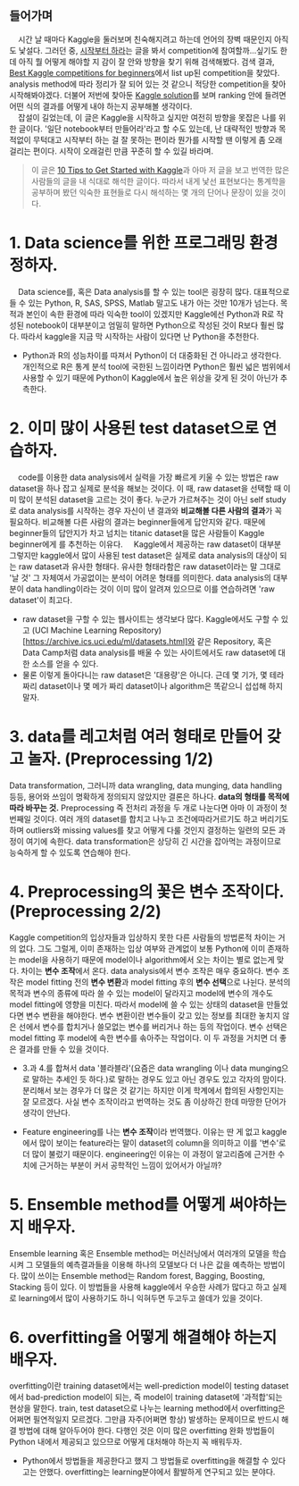 ## 들어가며
&nbsp;&nbsp;&nbsp;&nbsp;시간 날 때마다 Kaggle을 둘러보며 친숙해지려고 하는데 언어의 장벽 때문인지 아직도 낯설다. 그러던 중, [시작부터 하라](https://brunch.co.kr/@minwoo/19)는 글을 봐서 competition에 참여할까...싶기도 한데 아직 뭘 어떻게 해야할 지 감이 잘 안와 방향을 찾기 위해 검색해봤다. 검색 결과, [Best Kaggle competitions for beginners](https://www.kaggle.com/getting-started/44088)에서 list up된 competition을 찾았다. analysis method에 따라 정리가 잘 되어 있는 것 같으니 적당한 competition을 찾아 시작해봐야겠다. 더불어 저번에 찾아둔 [Kaggle solution](http://kagglesolutions.com/?fbclid=IwAR025fM8UE00AzukabN19-CfWVcXTyMEXapyQ3IYmTyVJoPv-x5o51OuztA)를 보며 ranking 안에 들려면 어떤 식의 결과를 어떻게 내야 하는지 공부해볼 생각이다.  
&nbsp;&nbsp;&nbsp;&nbsp;잡설이 길었는데, 이 글은 Kaggle을 시작하고 싶지만 여전히 방향을 못잡은 나를 위한 글이다. '일단 notebook부터 만들어라'라고 할 수도 있는데, 난 대략적인 방향과 목적없이 무턱대고 시작부터 하는 걸 잘 못하는 편이라 뭔가를 시작할 땐 이렇게 좀 오래 걸리는 편이다. 시작이 오래걸린 만큼 꾸준히 할 수 있길 바라며. 


> 이 글은 [10 Tips to Get Started with Kaggle](https://opendatascience.com/10-tips-to-get-started-with-kaggle/)과 아마 저 글을 보고 번역한 많은 사람들의 글을 내 식대로 해석한 글이다. 따라서 내게 낯선 표현보다는 통계학을 공부하며 봤던 익숙한 표현들로 다시 해석하는 몇 개의 단어나 문장이 있을 것이다. 


# 1. Data science를 위한 프로그래밍 환경 정하자.
&nbsp;&nbsp;&nbsp;&nbsp;Data science를, 혹은 Data analysis를 할 수 있는 tool은 굉장히 많다. 대표적으로 들 수 있는 Python, R, SAS, SPSS, Matlab 말고도 내가 아는 것만 10개가 넘는다. 목적과 본인이 속한 환경에 따라 익숙한 tool이 있겠지만 Kaggle에선 Python과 R로 작성된 notebook이 대부분이고 엄밀히 말하면 Python으로 작성된 것이 R보다 훨씬 많다. 따라서 kaggle을 지금 막 시작하는 사람이 있다면 난 Python을 추천한다.
- Python과 R의 성능차이를 따져서 Python이 더 대중화된 건 아니라고 생각한다. 개인적으로 R은 통계 분석 tool에 국한된 느낌이라면 Python은 훨씬 넓은 범위에서 사용할 수 있기 때문에 Python이 Kaggle에서 높은 위상을 갖게 된 것이 아닌가 추측한다.  

# 2. 이미 많이 사용된 test dataset으로 연습하자.
&nbsp;&nbsp;&nbsp;&nbsp;code를 이용한 data analysis에서 실력을 가장 빠르게 키울 수 있는 방법은 raw dataset을 하나 잡고 실제로 분석을 해보는 것이다. 이 때, raw dataset을 선택할 때 이미 많이 분석된 dataset을 고르는 것이 좋다. 누군가 가르쳐주는 것이 아닌 self study로 data analysis를 시작하는 경우 자신이 낸 결과와 **비교해볼 다른 사람의 결과**가 꼭 필요하다. 비교해볼 다른 사람의 결과는 beginner들에게 답안지와 같다. 때문에 beginner들의 답안지가 차고 넘치는 titanic dataset을 많은 사람들이 Kaggle beginner에게 를 추천하는 이유다. 
&nbsp;&nbsp;&nbsp;&nbsp;Kaggle에서 제공하는 raw dataset이 대부분 그렇지만 kaggle에서 많이 사용된 test dataset은 실제로 data analysis의 대상이 되는 raw dataset과 유사한 형태다. 유사한 형태라함은 raw dataset이라는 말 그대로 '날 것' 그 자체여서 가공없이는 분석이 어려운 형태를 의미한다. data analysis의 대부분이 data handling이라는 것이 이미 많이 알려져 있으므로 이를 연습하려면 'raw dataset'이 최고다. 
- raw dataset을 구할 수 있는 웹사이트는 생각보다 많다. Kaggle에서도 구할 수 있고 (UCI Machine Learning Repository)[https://archive.ics.uci.edu/ml/datasets.html]와 같은 Repository, 혹은 Data Camp처럼 data analysis를 배울 수 있는 사이트에서도 raw dataset에 대한 소스를 얻을 수 있다. 
- 물론 이렇게 돌아다니는 raw dataset은 '대용량'은 아니다. 근데 몇 기가, 몇 테라짜리 dataset이나 몇 메가 짜리 dataset이나 algorithm은 똑같으니 섭섭해 하지 말자. 

# 3. data를 레고처럼 여러 형태로 만들어 갖고 놀자. (Preprocessing 1/2)
Data transformation, 그러니까 data wrangling, data munging, data handling 등등, 용어와 쓰임이 명확하게 정의되지 않았지만 결론은 하나다. **data의 형태를 목적에 따라 바꾸는 것.** Preprocessing 즉 전처리 과정을 두 개로 나눈다면 아마 이 과정이 첫 번째일 것이다. 여러 개의 dataset를 합치고 나누고 조건에따라거르기도 하고 버리기도 하며 outliers와 missing values를 찾고 어떻게 다룰 것인지 결정하는 일련의 모든 과정이 여기에 속한다. data transformation은 상당히 긴 시간을 잡아먹는 과정이므로 능숙하게 할 수 있도록 연습해야 한다. 

# 4. Preprocessing의 꽃은 변수 조작이다. (Preprocessing 2/2)
Kaggle competition의 입상자들과 입상하지 못한 다른 사람들의 방법론적 차이는 거의 없다. 그도 그럴게, 이미 존재하는 입상 여부와 관계없이 보통 Python에 이미 존재하는 model을 사용하기 때문에 model이나 algorithm에서 오는 차이는 별로 없는게 맞다. 차이는 **변수 조작**에서 온다. data analysis에서 변수 조작은 매우 중요하다. 변수 조작은 model fitting 전의 **변수 변환**과 model fitting 후의 **변수 선택**으로 나뉜다. 분석의 목적과 변수의 종류에 따라 쓸 수 있는 model이 달라지고 model에 변수의 개수도 model fitting에 영향을 미친다. 따라서 model에 쓸 수 있는 상태의 dataset을 만들었다면 변수 변환을 해야한다. 변수 변환이란 변수들이 갖고 있는 정보를 최대한 놓치지 않은 선에서 변수를 합치거나 쓸모없는 변수를 버리거나 하는 등의 작업이다. 변수 선택은 model fitting 후 model에 속한 변수를 솎아주는 작업이다. 이 두 과정을 거치면 더 좋은 결과를 만들 수 있을 것이다. 

- 3.과 4.를 합쳐서 data '블라블라'(요즘은 data wrangling 이나 data munging으로 말하는 추세인 듯 하다.)로 말하는 경우도 있고 아닌 경우도 있고 각자의 맘이다. 분리해서 보는 경우가 더 많은 것 같기는 하지만 이게 학계에서 합의된 사항인지는 잘 모르겠다. 사실 변수 조작이라고 번역하는 것도 좀 이상하긴 한데 마땅한 단어가 생각이 안난다. 

- Feature engineering를 나는 **변수 조작**이라 번역했다. 이유는 딴 게 없고 kaggle에서 많이 보이는 feature라는 말이 dataset의 column을 의미하고 이를 '변수'로 더 많이 불렀기 때문이다. engineering인 이유는 이 과정이 알고리즘에 근거한 수치에 근거하는 부분이 커서 공학적인 느낌이 있어서가 아닐까? 

# 5. Ensemble method를 어떻게 써야하는지 배우자.
Ensemble learning 혹은 Ensemble method는 머신러닝에서 여러개의 모델을 학습시켜 그 모델들의 예측결과들을 이용해 하나의 모델보다 더 나은 값을 예측하는 방법이다. 많이 쓰이는 Ensemble method는 Random forest, Bagging, Boosting, Stacking 등이 있다. 이 방법들을 사용해 kaggle에서 우승한 사례가 많다고 하고 실제로 learning에서 많이 사용하기도 하니 익혀두면 두고두고 쓸데가 있을 것이다.

# 6. overfitting을 어떻게 해결해야 하는지 배우자.
overfitting이란 training dataset에서는 well-prediction model이 testing dataset에서 bad-prediction model이 되는, 즉 model이 training dataset에 '과적합'되는 현상을 말한다. train, test dataset으로 나누는 learning method에서 overfitting은 어쩌면 필연적일지 모르겠다. 그만큼 자주(어쩌면 항상) 발생하는 문제이므로 반드시 해결 방법에 대해 알아두어야 한다. 다행인 것은 이미 많은 overfitting 완화 방법들이 Python 내에서 제공되고 있으므로 어떻게 대처해야 하는지 꼭 배워두자. 

- Python에서 방법들을 제공한다고 했지 그 방법들로 overfitting을 해결할 수 있다고는 안했다. overfitting는 learning분야에서 활발하게 연구되고 있는 분야다. 


